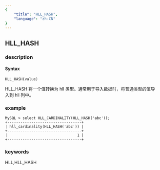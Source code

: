 ```yaml
---
{
    "title": "HLL_HASH",
    "language": "zh-CN"
}
---
```


<!-- 
Licensed to the Apache Software Foundation (ASF) under one
or more contributor license agreements.  See the NOTICE file
distributed with this work for additional information
regarding copyright ownership.  The ASF licenses this file
to you under the Apache License, Version 2.0 (the
"License"); you may not use this file except in compliance
with the License.  You may obtain a copy of the License at

  http://www.apache.org/licenses/LICENSE-2.0

Unless required by applicable law or agreed to in writing,
software distributed under the License is distributed on an
"AS IS" BASIS, WITHOUT WARRANTIES OR CONDITIONS OF ANY
KIND, either express or implied.  See the License for the
specific language governing permissions and limitations
under the License.
-->

## HLL_HASH
### description
#### Syntax

`HLL_HASH(value)`

HLL_HASH 将一个值转换为 hll 类型。通常用于导入数据时，将普通类型的值导入到 hll 列中。

### example
```
MySQL > select HLL_CARDINALITY(HLL_HASH('abc'));
+----------------------------------+
| hll_cardinality(HLL_HASH('abc')) |
+----------------------------------+
|                                1 |
+----------------------------------+
```
### keywords
HLL,HLL_HASH
